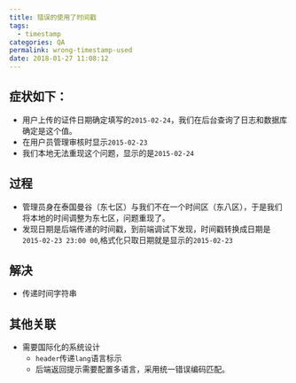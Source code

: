 ```yaml
---
title: 错误的使用了时间戳
tags:
  - timestamp
categories: QA
permalink: wrong-timestamp-used
date: 2018-01-27 11:08:12
---
```



## 症状如下：
- 用户上传的证件日期确定填写的`2015-02-24`，我们在后台查询了日志和数据库确定是这个值。
- 在用户员管理审核时显示`2015-02-23`
- 我们本地无法重现这个问题，显示的是`2015-02-24`

## 过程
- 管理员身在泰国曼谷（东七区）与我们不在一个时间区（东八区），于是我们将本地的时间调整为东七区，问题重现了。
- 发现日期是后端传递的时间戳，到前端调试下发现，时间戳转换成日期是`2015-02-23 23:00 00`,格式化只取日期就是显示的`2015-02-23`
 
## 解决
- 传递时间字符串

## 其他关联
- 需要国际化的系统设计
  - `header`传递`lang`语言标示
  - 后端返回提示需要配置多语言，采用统一错误编码匹配。